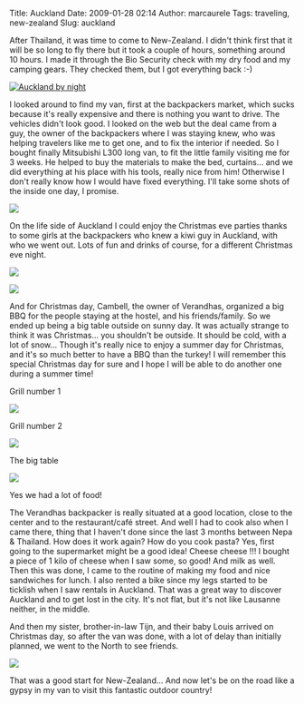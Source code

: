 Title: Auckland
Date: 2009-01-28 02:14
Author: marcaurele
Tags: traveling, new-zealand
Slug: auckland

After Thailand, it was time to come to New-Zealand. I didn't think first
that it will be so long to fly there but it took a couple of hours,
something around 10 hours. I made it through the Bio Security check with
my dry food and my camping gears. They checked them, but I got
everything back :-)

[![Auckland by night](http://photos.shakeyourlife.com/cache/New-Zealand/Auckland/2008-12-25-20h35m09.JPG_w480.jpg)](http://photos.shakeyourlife.com/New-Zealand/Auckland/2008-12-25-20h35m09.JPG.php)

I looked around to find my van, first at the backpackers market, which
sucks because it's really expensive and there is nothing you want to
drive. The vehicles didn't look good. I looked on the web but the deal
came from a guy, the owner of the backpackers where I was staying knew,
who was helping travelers like me to get one, and to fix the interior if
needed. So I bought finally Mitsubishi L300 long van, to fit the little
family visiting me for 3 weeks. He helped to buy the materials to make
the bed, curtains... and we did everything at his place with his tools,
really nice from him! Otherwise I don't really know how I would have
fixed everything. I'll take some shots of the inside one day, I promise.

[![](http://photos.shakeyourlife.com/cache/New-Zealand/Auckland/2008-12-26-10h00m02.JPG_w480.jpg)](http://photos.shakeyourlife.com/New-Zealand/Auckland/2008-12-26-10h00m02.JPG.php)

On the life side of Auckland I could enjoy the Christmas eve parties
thanks to some girls at the backpackers who knew a kiwi guy in Auckland,
with who we went out. Lots of fun and drinks of course, for a different
Christmas eve night.  

[![](http://photos.shakeyourlife.com/cache/New-Zealand/Auckland/2008-12-24-20h52m51.JPG_h480.jpg)](http://photos.shakeyourlife.com/New-Zealand/Auckland/2008-12-24-20h52m51.JPG.php)

[![](http://photos.shakeyourlife.com/cache/New-Zealand/Auckland/2008-12-24-22h30m55.JPG_w480.jpg)](http://photos.shakeyourlife.com/New-Zealand/Auckland/2008-12-24-22h30m55.JPG.php)

And for Christmas day, Cambell, the owner of Verandhas, organized a big
BBQ for the people staying at the hostel, and his friends/family. So we
ended up being a big table outside on sunny day. It was actually strange
to think it was Christmas... you shouldn't be outside. It should be
cold, with a lot of snow... Though it's really nice to enjoy a summer
day for Christmas, and it's so much better to have a BBQ than the
turkey! I will remember this special Christmas day for sure and I hope I
will be able to do another one during a summer time!

Grill number 1  

[![](http://photos.shakeyourlife.com/cache/New-Zealand/Auckland/2008-12-25-12h32m18.JPG_w480.jpg)](http://photos.shakeyourlife.com/New-Zealand/Auckland/2008-12-25-12h32m18.JPG.php)

Grill number 2  

[![](http://photos.shakeyourlife.com/cache/New-Zealand/Auckland/2008-12-25-12h32m24.JPG_w480.jpg)](http://photos.shakeyourlife.com/New-Zealand/Auckland/2008-12-25-12h32m24.JPG.php)

The big table  

[![](http://photos.shakeyourlife.com/cache/New-Zealand/Auckland/2008-12-25-12h32m34.JPG_w480.jpg)](http://photos.shakeyourlife.com/New-Zealand/Auckland/2008-12-25-12h32m34.JPG.php)

Yes we had a lot of food!

The Verandhas backpacker is really situated at a good location, close to
the center and to the restaurant/café street. And well I had to cook
also when I came there, thing that I haven't done since the last 3
months between Nepa & Thailand. How does it work again? How do you cook
pasta? Yes, first going to the supermarket might be a good idea! Cheese
cheese !!! I bought a piece of 1 kilo of cheese when I saw some, so
good! And milk as well. Then this was done, I came to the routine of
making my food and nice sandwiches for lunch. I also rented a bike since
my legs started to be ticklish when I saw rentals in Auckland. That was
a great way to discover Auckland and to get lost in the city. It's not
flat, but it's not like Lausanne neither, in the middle.

And then my sister, brother-in-law Tijn, and their baby Louis arrived on
Christmas day, so after the van was done, with a lot of delay than
initially planned, we went to the North to see friends.

[![](http://photos.shakeyourlife.com/cache/New-Zealand/Auckland/2008-12-27-17h10m04.JPG_w480.jpg)](http://photos.shakeyourlife.com/New-Zealand/Auckland/2008-12-27-17h10m04.JPG.php)

That was a good start for New-Zealand... And now let's be on the road
like a gypsy in my van to visit this fantastic outdoor country!
